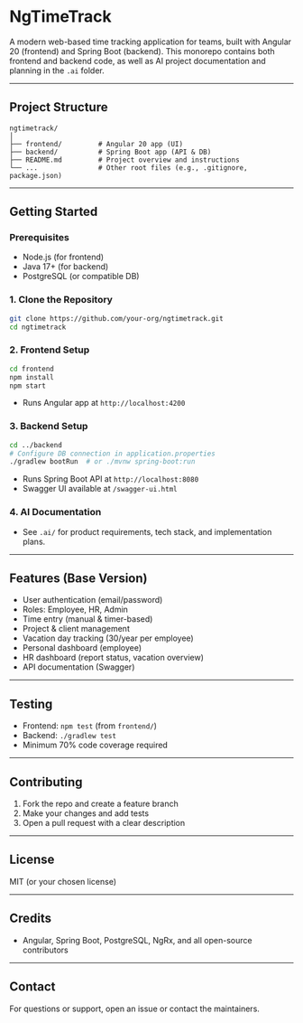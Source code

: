 # NgTimeTrack

A modern web-based time tracking application for teams, built with Angular 20 (frontend) and Spring Boot (backend). This monorepo contains both frontend and backend code, as well as AI project documentation and planning in the `.ai` folder.

---

## Project Structure

```
ngtimetrack/
│
├── frontend/         # Angular 20 app (UI)
├── backend/          # Spring Boot app (API & DB)
├── README.md         # Project overview and instructions
└── ...               # Other root files (e.g., .gitignore, package.json)
```

---

## Getting Started

### Prerequisites

- Node.js (for frontend)
- Java 17+ (for backend)
- PostgreSQL (or compatible DB)

### 1. Clone the Repository

```sh
git clone https://github.com/your-org/ngtimetrack.git
cd ngtimetrack
```

### 2. Frontend Setup

```sh
cd frontend
npm install
npm start
```

- Runs Angular app at `http://localhost:4200`

### 3. Backend Setup

```sh
cd ../backend
# Configure DB connection in application.properties
./gradlew bootRun  # or ./mvnw spring-boot:run
```

- Runs Spring Boot API at `http://localhost:8080`
- Swagger UI available at `/swagger-ui.html`

### 4. AI Documentation

- See `.ai/` for product requirements, tech stack, and implementation plans.

---

## Features (Base Version)

- User authentication (email/password)
- Roles: Employee, HR, Admin
- Time entry (manual & timer-based)
- Project & client management
- Vacation day tracking (30/year per employee)
- Personal dashboard (employee)
- HR dashboard (report status, vacation overview)
- API documentation (Swagger)

---

## Testing

- Frontend: `npm test` (from `frontend/`)
- Backend: `./gradlew test`
- Minimum 70% code coverage required

---

## Contributing

1. Fork the repo and create a feature branch
2. Make your changes and add tests
3. Open a pull request with a clear description

---

## License

MIT (or your chosen license)

---

## Credits

- Angular, Spring Boot, PostgreSQL, NgRx, and all open-source contributors

---

## Contact

For questions or support, open an issue or contact the maintainers.
